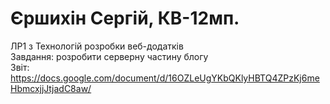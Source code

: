 # Єршихін Сергій, КВ-12мп.
ЛР1 з Технологій розробки веб-додатків <br/>
Завдання: розробити серверну частину блогу <br/>
Звіт: https://docs.google.com/document/d/16OZLeUgYKbQKlyHBTQ4ZPzKj6meHbmcxjjJtjadC8aw/
